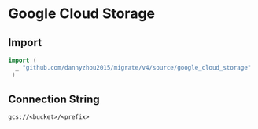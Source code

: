 # Google Cloud Storage


## Import

```go
import (
  _ "github.com/dannyzhou2015/migrate/v4/source/google_cloud_storage"
 )
 ```

## Connection String

`gcs://<bucket>/<prefix>`
